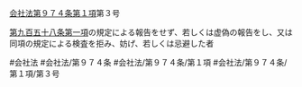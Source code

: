 [会社法第９７４条第１項](会社法＿＿＿＿第９７４条第１項)第３号

[第九百五十八条第一項](会社法＿＿＿＿第９５８条第１項)の規定による報告をせず、若しくは虚偽の報告をし、又は同項の規定による検査を拒み、妨げ、若しくは忌避した者


#会社法
#会社法/第９７４条
#会社法/第９７４条/第１項
#会社法/第９７４条/第１項/第３号
